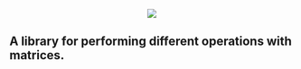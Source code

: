 <p align="center">
  <img src="https://github.com/danilos1/jatrix/blob/master/images/logo.png"/>
</p>


## A library for performing different operations with matrices.

